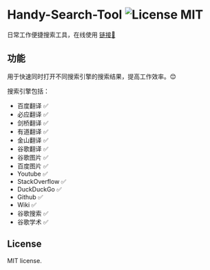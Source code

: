 Handy-Search-Tool ![License MIT](https://go-shields.herokuapp.com/license-MIT-blue.png)
========================

日常工作便捷搜索工具，在线使用 [链接🔗](http://www.find-lab.cn/DictSaber)

## 功能

用于快速同时打开不同搜索引擎的搜索结果，提高工作效率。😊

搜索引擎包括：
- 百度翻译 ✅
- 必应翻译 ✅
- 剑桥翻译 ✅
- 有道翻译 ✅
- 金山翻译 ✅
- 谷歌翻译 ✅
- 谷歌图片 ✅
- 百度图片 ✅
- Youtube ✅
- StackOverflow ✅
- DuckDuckGo ✅
- Github ✅
- Wiki ✅
- 谷歌搜索 ✅
- 谷歌学术 ✅

## License

MIT license.
